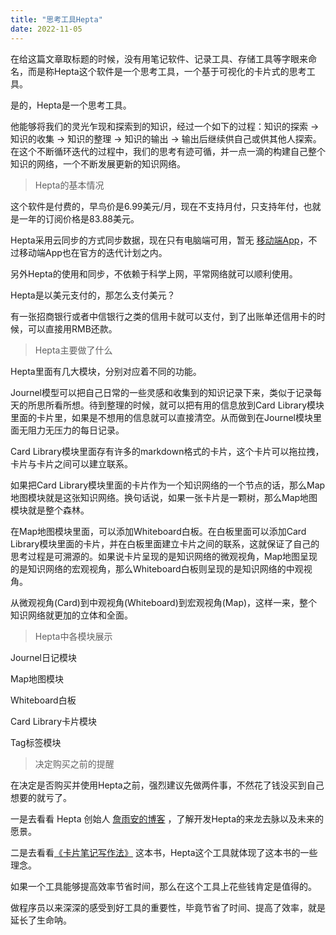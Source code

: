 ```yaml
---
title: "思考工具Hepta"
date: 2022-11-05
---
```

<link rel="stylesheet" type="text/css" href="/common01.css">

在给这篇文章取标题的时候，没有用笔记软件、记录工具、存储工具等字眼来命名，而是称Hepta这个软件是一个思考工具，一个基于可视化的卡片式的思考工具。

是的，Hepta是一个思考工具。

他能够将我们的灵光乍现和探索到的知识，经过一个如下的过程：知识的探索 → 知识的收集 → 知识的整理 → 知识的输出 → 输出后继续供自己或供其他人探索。
在这个不断循环迭代的过程中，我们的思考有迹可循，并一点一滴的构建自己整个知识的网络，一个不断发展更新的知识网络。

<blockquote class="blockquote">Hepta的基本情况</blockquote>

这个软件是付费的，早鸟价是6.99美元/月，现在不支持月付，只支持年付，也就是一年的订阅价格是83.88美元。

Hepta采用云同步的方式同步数据，现在只有电脑端可用，暂无 [移动端App](https://heptaplatforms.notion.site/Heptabase-Public-Roadmap-3f4fa6e915b1419487514a268e0a26c5)，不过移动端App也在官方的迭代计划之内。

另外Hepta的使用和同步，不依赖于科学上网，平常网络就可以顺利使用。

Hepta是以美元支付的，那怎么支付美元？

有一张招商银行或者中信银行之类的信用卡就可以支付，到了出账单还信用卡的时候，可以直接用RMB还款。

<blockquote class="blockquote">Hepta主要做了什么</blockquote>

Hepta里面有几大模块，分别对应着不同的功能。

Journel模型可以把自己日常的一些灵感和收集到的知识记录下来，类似于记录每天的所思所看所想。待到整理的时候，就可以把有用的信息放到Card Library模块里面的卡片里，如果是不想用的信息就可以直接清空。从而做到在Journel模块里面无阻力无压力的每日记录。

Card Library模块里面存有许多的markdown格式的卡片，这个卡片可以拖拉拽，卡片与卡片之间可以建立联系。

如果把Card Library模块里面的卡片作为一个知识网络的一个节点的话，那么Map地图模块就是这张知识网络。换句话说，如果一张卡片是一颗树，那么Map地图模块就是整个森林。

在Map地图模块里面，可以添加Whiteboard白板。在白板里面可以添加Card Library模块里面的卡片，并在白板里面建立卡片之间的联系，这就保证了自己的思考过程是可溯源的。如果说卡片呈现的是知识网络的微观视角，Map地图呈现的是知识网络的宏观视角，那么Whiteboard白板则呈现的是知识网络的中观视角。

从微观视角(Card)到中观视角(Whiteboard)到宏观视角(Map)，这样一来，整个知识网络就更加的立体和全面。

<blockquote class="blockquote">Hepta中各模块展示</blockquote>

Journel日记模块

Map地图模块

Whiteboard白板

Card Library卡片模块

Tag标签模块

<blockquote class="blockquote">决定购买之前的提醒</blockquote>

在决定是否购买并使用Hepta之前，强烈建议先做两件事，不然花了钱没买到自己想要的就亏了。

一是去看看 Hepta 创始人 [詹雨安的博客](https://alanchan1209.medium.com/) ，了解开发Hepta的来龙去脉以及未来的愿景。

二是去看看[《卡片笔记写作法》](https://weread.qq.com/web/bookDetail/3d8326d072552e803d87c41) 这本书，Hepta这个工具就体现了这本书的一些理念。

如果一个工具能够提高效率节省时间，那么在这个工具上花些钱肯定是值得的。

做程序员以来深深的感受到好工具的重要性，毕竟节省了时间、提高了效率，就是延长了生命呐。
